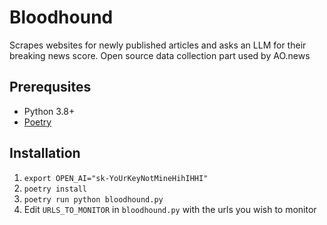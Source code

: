# Bloodhound

Scrapes websites for newly published articles and asks an LLM for their breaking news score. Open source data collection part used by AO.news

## Prerequsites

* Python 3.8+
* [Poetry](https://python-poetry.org/)

## Installation

1) `export OPEN_AI="sk-YoUrKeyNotMineHihIHHI"`
2) `poetry install`
3) `poetry run python bloodhound.py`
4) Edit `URLS_TO_MONITOR` in `bloodhound.py` with the urls you wish to monitor